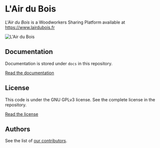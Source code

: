 L'Air du Bois
=============

*L'Air du Bois* is a Woodworkers Sharing Platform available at https://www.lairdubois.fr

![L'Air du Bois](https://www.lairdubois.fr/banner-600x376.jpg)

Documentation
-------------

Documentation is stored under `docs` in this repository.

[Read the documentation](docs/00-index.md)

License
-------

This code is under the GNU GPLv3 license. See the complete license in the repository.

[Read the license](LICENSE)

Authors
-------

See the list of [our contributors](http://github.com/lairdubois/lairdubois/contributors).